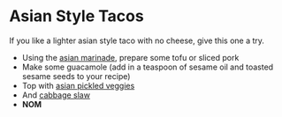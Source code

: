Asian Style Tacos
=================

If you like a lighter asian style taco with no cheese, give this one a try.

* Using the [asian marinade](../base_layers/asian_marinade.md), prepare some tofu or sliced pork
* Make some guacamole (add in a teaspoon of sesame oil and toasted sesame seeds to your recipe)
* Top with [asian pickled veggies](../condiments/pickled_vegetables.md)
* And [cabbage slaw](../condiments/asian_cabbage.md)
* __NOM__
